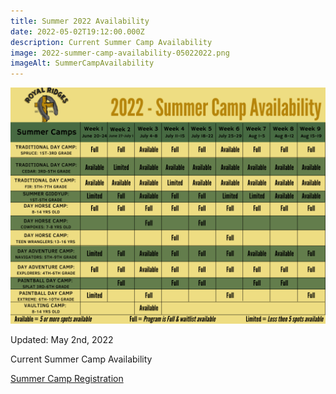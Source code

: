 ```yaml
---
title: Summer 2022 Availability
date: 2022-05-02T19:12:00.000Z
description: Current Summer Camp Availability
image: 2022-summer-camp-availability-05022022.png
imageAlt: SummerCampAvailability
---
```

![SummerCampAvailability](2022-summer-camp-availability-05022022.png "SummerCampAvailability")

Updated: May 2nd, 2022

Current Summer Camp Availability 

<div className='text-center mt-4'>
    <a 
        href='https://www.ultracamp.com/clientlogin.aspx?idCamp=1145&campCode=151'
        className='text-green-200 hover:text-indigo-400 hover:underline font-cursive text-2xl'
        target='_blank' 
        rel='noopener noreferrer'
    >Summer Camp Registration</a>
</div>